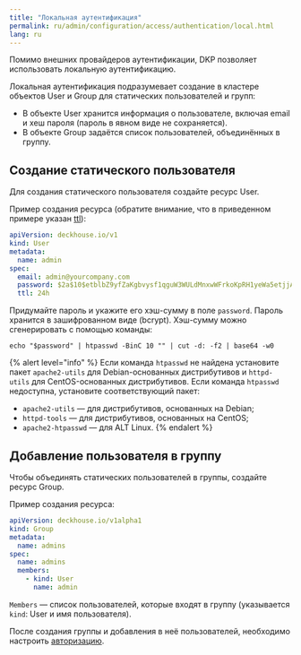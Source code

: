 ```yaml
---
title: "Локальная аутентификация"
permalink: ru/admin/configuration/access/authentication/local.html
lang: ru
---
```


Помимо внешних провайдеров аутентификации, DKP позволяет использовать локальную аутентификацию.

Локальная аутентификация подразумевает создание в кластере объектов User и Group для статических пользователей и групп:

- В объекте User хранится информация о пользователе, включая email и хеш пароля (пароль в явном виде не сохраняется).
- В объекте Group задаётся список пользователей, объединённых в группу.

## Создание статического пользователя

Для создания статического пользователя создайте ресурс User.

Пример создания ресурса (обратите внимание, что в приведенном примере указан [ttl](https://deckhouse.ru/products/kubernetes-platform/documentation/v1/modules/user-authn/cr.html#user-v1-spec-ttl)):

```yaml
apiVersion: deckhouse.io/v1
kind: User
metadata:
  name: admin
spec:
  email: admin@yourcompany.com
  password: $2a$10$etblbZ9yfZaKgbvysf1qguW3WULdMnxwWFrkoKpRH1yeWa5etjjAa
  ttl: 24h
```

Придумайте пароль и укажите его хэш-сумму в поле `password`. Пароль хранится в зашифрованном виде (bcrypt).
Хэш-сумму можно сгенерировать с помощью команды:

```shell
echo "$password" | htpasswd -BinC 10 "" | cut -d: -f2 | base64 -w0
```

{% alert level="info" %}
Если команда `htpasswd` не найдена установите пакет `apache2-utils` для Debian-основанных дистрибутивов и `httpd-utils` для CentOS-основанных дистрибутивов.
Если команда `htpasswd` недоступна, установите соответствующий пакет:

* `apache2-utils` — для дистрибутивов, основанных на Debian;
* `httpd-tools` — для дистрибутивов, основанных на CentOS;
* `apache2-htpasswd` — для ALT Linux.
{% endalert %}

## Добавление пользователя в группу

Чтобы объединять статических пользователей в группы, создайте ресурс Group.

Пример создания ресурса:

```yaml
apiVersion: deckhouse.io/v1alpha1
kind: Group
metadata:
  name: admins
spec:
  name: admins
  members:
    - kind: User
      name: admin
```

`Members` — список пользователей, которые входят в группу (указывается `kind`: User и имя пользователя).

После создания группы и добавления в неё пользователей, необходимо настроить [авторизацию](../../access/authorization/).
